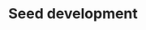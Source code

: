 ---
annotations:
- type: Cell Type Ontology
  value: obsolete plant cell
- type: Pathway Ontology
  value: signaling pathway
authors:
- Mamatha
- Pjaiswal
- MaintBot
- L Dupuis
- Eweitz
description: The network features protein-protein interactions related to seed development
  in rice. Co-expression information for some genes known to be important for seed
  development is also shown.  The Gene Basket contains a few genes/proteins that are
  known to be important for the process but for which interactions were unknown or
  intentionally left out when the network was created. Please go ahead and move them
  into the network if you find the correct interacting partner(s).
last-edited: 2021-05-21
organisms:
- Oryza sativa
redirect_from:
- /index.php/Pathway:WP2199
- /instance/WP2199
schema-jsonld:
- '@context': https://schema.org/
  '@id': https://wikipathways.github.io/pathways/WP2199.html
  '@type': Dataset
  creator:
    '@type': Organization
    name: WikiPathways
  description: The network features protein-protein interactions related to seed development
    in rice. Co-expression information for some genes known to be important for seed
    development is also shown.  The Gene Basket contains a few genes/proteins that
    are known to be important for the process but for which interactions were unknown
    or intentionally left out when the network was created. Please go ahead and move
    them into the network if you find the correct interacting partner(s).
  keywords:
  - ''
  - SPS-So
  - PPROL 14 E
  - bip129
  - BT1-1
  - Amy3A
  - IAA9
  - TATC
  - Bam 4
  - 'LOC_Os03g55130 '
  - UGP
  - RPBF
  - SSA1
  - MAPK2
  - Dynamin
  - MADS 16
  - beta-1,3-Glucanase
  - CKX2/ Gn1a
  - ZF-like
  - NAC5
  - IDI4
  - SSI
  - ZIP-1a
  - expression diminished during grain filling at high temperatures
  - Phosphoglucomutase
  - HDS1
  - IAA amidohydrolase
  - MADS13
  - GPT1
  - E3-Ubi Ligase
  - 'CCT/B-box zinc finger '
  - DREB1B
  - Delta-COP
  - SNAC1
  - Amy3E
  - SSIIIa/ Flo5
  - LOC_Os09g38090
  - Ubiquitin proteinase
  - DEK1
  - NAC4
  - MADS 3
  - Amy3D
  - GTP cyclohydrolase
  - Granule-bound starch synthase
  - carboxyvinyl-carboxyphosphonate phosphorylmutase
  - grpA3
  - AP37
  - Bam 10
  - CIN5
  - PSI-D
  - CycA1-1
  - has two different transcripts= a:in leaf, b:in endosperm; binding with APL2 and
    Down regulation by RISBZ1 only happens with APS2b, binding with APL1 only happens
    with APS2a
  - Shaggy kinase
  - 'psbC '
  - SAM cmtr
  - seed-specific protein kinase
  - water stress + cold stress
  - GF14-e
  - expressed strongly in the shoot apical meristem
  - LPLA
  - RCD1-L
  - PP2A2
  - AOXDH
  - HRGP
  - Double Knock-Down mutant (KD-RISBZ1/KD-RPBF) caused most expression change in
    OsLKR/SDH
  - APRL3
  - SWEET3a
  - Plays a role in the removal of MDA that forms during seed desiccation
  - APL2
  - FERTILLIN
  - NAS1
  - Disease resistance-like
  - Bam 2
  - GLN1-1
  - MADS 18
  - HSP70
  - SUS2
  - LEA 14-A
  - LOC_Os03g56940
  - NAC 10
  - SAL1
  - Amy3B/Amy3C
  - Amy1A
  - VP2-like
  - Pyrrolidone-Carboxylpeptidase
  - Mitrochondrial carrier
  - PROLM26
  - MADS5
  - CIN2
  - VP1
  - ARF1
  - flavanone 3-hydroxylase
  - SIP2
  - ISA2
  - Wx1
  - GPT2-3
  - ABA-related
  - TUBB3
  - PBZ1
  - PROLM 24
  - NB-ARC domain protein
  - Serine protease
  - DAHPS1
  - Centromere protein
  - IDI2
  - PIP5K
  - Bam 8
  - Ring ZF
  - GLUB4
  - EF-1-d1
  - Bam 7
  - SPS-O spp
  - CDKA-2
  - TPR-PK
  - CR4
  - MADS1
  - RUBQ1
  - CSN5
  - JA cmtr
  - IAA4
  - ISA1
  - Terpene cyclases
  - ADP ribosylation GTPase
  - LOC_Os08g04580
  - HOX6
  - SSIIc
  - Pto kinase Interactor 1
  - Fructose-6-phosphate 1-phosphotransferase
  - Assigned as NA-INV1 by Nemeth D and Hanumappa M (10/21/2010)
  - MADS7/45
  - Importin alpha-1a
  - RPK-TMK1 precursor
  - WRKY 55
  - PIT
  - 'Photosystem I RC subunit '
  - Sub9
  - CIN1
  - SPS-Hv
  - PPDKB
  - PP2A-B
  - LOC_Os05g06330
  - DU1
  - UGP2
  - RISBZ1
  - APL4/ AGPL4
  - NAC075
  - SGT1
  - PROLM28
  - LOC_Os01g14110
  - DUF151
  - ' EPSPS1'
  - OsLKR
  - SUS3
  - double-stranded beta-helix domain
  - BADH2
  - 'AP2 domain '
  - WRKY 51
  - ATP synthetase a
  - TAP46
  - SUT4
  - YSL2
  - LOC_Os02g08530
  - MADS 57
  - Also given LOC_Os05g42424 which is not complete
  - INV2
  - CYP450
  - MADS 2
  - Myosin like
  - SUT2
  - SCP40
  - RIC1
  - TRNA endonuclease
  - SSII-3
  - BT1-2
  - SUT5
  - RAD6
  - 'CACTA, En/Spm '
  - ferroportin1
  - HSP90
  - PGI-a
  - LOC_Os02g53890
  - Phospholipase C
  - SSIVb
  - ' LOC_Os03g43910'
  - Oligopeptide transporter 3
  - USP1
  - CRINKLY4
  - Kinesin
  - SBEIIa
  - NAC2
  - 'Hydrolase '
  - FBK21
  - GF14b
  - KRP3
  - prx61
  - Sci2
  - ALDP
  - GlyH
  - CTR1-like
  - CDKA-1
  - EIL1
  - CPL1
  - IAA1
  - Integrase
  - SUT1
  - GluA-1
  - GPT2-B
  - HMG1
  - ACO1
  - CycD2-2
  - Expression Patterns during Seed Development Correspond with Pigment Accumulation
    Patterns in Seeds
  - Complex 1L
  - BTB-TAZ
  - Ser/thr PK
  - DPE1
  - HOX 22
  - RB
  - RBCL
  - INV3
  - OSE2
  - PP2A-3
  - Ankyrin-like protein
  - 'LOC_Os10g40260 '
  - SPS-Zm
  - RIR 1b
  - ABA and GA induced
  - DIP1
  - double KD mutant (KD-RISBZ1/KD-RPBF) caused most expression change
  - LOC_Os04g41910
  - RPS20
  - DUF630
  - APS2a
  - MADS 6
  - WRKY 71
  - msrB-1
  - Bam 6
  - VDAC5
  - SSII-2
  - Amy2A
  - CIN4
  - SSP genes examined was significantly suppressed in KD-RISBZ1/KD-RPBF
  - THF1
  - DMAS1
  - Thioredoxin-like
  - Amy4A
  - PUP2
  - SBEIIb
  - SUT3
  - Ring Finger
  - NAAT1
  - OsEM
  - OsCCP
  - APS1
  - PHD zf
  - Plasma membrane ATPase
  - bip110
  - IDEF2
  - SNAC2
  - SET domain protein
  - MADS 8
  - GluC
  - Phosphotyrosine
  - GDSL-like Lipase
  - GW2
  - Gal1
  - vATP synthase C
  - Wsi18
  - OsIAA13
  - Acyl carrier
  - GPT-A
  - AHOX
  - eif(iso)4g
  - MLA10
  - PPR bZIP
  - Seed dormancy
  - TLR31
  - PHOH
  - PPDKA
  - RAR1
  - Flavin-containing monooxygenase
  - ISA3
  - 'LOC_Os06g39906 '
  - C3H1
  - Oryzain alpha Protease
  - 'S-REP '
  - WRKY 51 by itself also represses activation of Amy2A by GAMYB
  - LOC_Os04g53350
  - 'SSA2 '
  - PUL
  - RA
  - complex 1 family protein-like (LYR family)
  - APT1
  - HAD-like
  - NADPH G-3-P dh
  - GluA-3
  - ALDH7
  - HSP40
  - SSIVa
  - DAD1
  - Luc7-like 2
  - SCR-like
  - UGP1
  - ABA related
  - SuSy5
  - Phragmoplast kinase
  - ATP synthase
  - GluA-2
  - MADS56
  - ' EF-1-d2'
  - RAV1-like
  - Interaction with Wsi18 and Lea3 by orthology to H vulgare
  - Flavin containing monooxygenase 3-like
  - Subtilisin N-terminal Region
  - SPP1
  - GF14F
  - 2-d-3-D phosphooctonate aldolase
  - LOC_Os01g62740
  - NAS2
  - Jasmonate-induced protein
  - CIN3
  - Bam 5
  - SuSy6
  - Pr1b
  - KOB1
  - Wsi18 promoter is active in the whole grain
  - PSRR-L
  - GB2
  - LOC_Os03g03860
  - SuSy4
  - PSII-OEP33
  - MADS 15
  - Oryzain gamma Protease
  - MCM2
  - EBP89
  - Anthranilate Phosphoribosyltransferase
  - beta-fructofuranosidase
  - RACK1A
  - UOS1
  - FDH
  - Cytochrome P450
  - WRKY 71 by itself also represses activation of Amy2A by GAMYB
  - APL3
  - CML18
  - GluB-1A
  - IDS1/ MT4A
  - bhlh113
  - bZIP
  - PHT4;3
  - 'Pumilio '
  - MT2b
  - TyrK
  - ZOS1-15
  - Ubi
  - IDEF1
  - LOC_Os03g07360
  - Isocitrate lyase
  - YSL15
  - EF-1-g
  - 'REB '
  - MPK5
  - AOPBP-L
  - Interaction between WRKY 51 and 71 enhances the binding affinity of WRKY71 to
    the Amy32b promoter
  - MADS47
  - ARD2
  - PHD Zn-finger
  - SAP11
  - LOC_Os01g12080
  - Lea3
  - BBTI4
  - TRAB1
  - FBL60
  - Rab21
  - LOC_Os04g57020
  - AP-1gamma-1
  - FBO10
  - OsFBX237
  - CIN7
  - AREB
  - EF-1-g3
  - LOC_Os06g14190
  - DUF584
  - 'CYP450 '
  - phosphomannomutase
  - EXPB2
  - RAC
  - APL1
  - LTPL109
  - MADS-box IL
  - GAMYB
  - GF14c
  - Bam 3
  - ERG3
  - U2 snRNP
  - RSR1
  - DPE2
  - Permease
  - PP2A1
  - taxane 10-beta-hydroxylase
  - PRP1
  - OsPRP1
  - Stress-related protein
  - DOF ZF
  - ENOD93-1
  - bZIP transcription factor TRAB1, ABA RESPONSIVE ELEMENT 1=ABA1
  - SUS1
  - Vin1
  - 'LOC_Os10g30450 '
  - bHLH60
  - Sdr4
  - Smt1-1
  - BEI
  - SPP2
  - UDP-glucosyl transferase
  - MTN
  - ABI5
  - DPK4
  - MADS 14
  - RALF24
  - RAG-1
  - Bam 9
  - 'BTB/POZ '
  - LOC_Os05g50190
  - CycB1;1
  - GABA permease
  - VIP1-like
  - CRL1
  - 'Retrotransposon '
  - PGI-b
  - MADS17
  - cytochrome P450 domain containing protein
  - RCAA1
  - DEP
  - IRT1
  - IRO2
  - OsAK
  - EXPB4
  - Vin 2
  - Keto acyl CoA thiolase
  - SSIIIb
  - Ghd7
  - Fibrillin
  - PHOL
  - GF14A
  - Cyp2
  - PCNA
  - LOC_Os03g50390
  - LOC_Os12g37570
  - GBSSII
  - Bam 1
  - Pectinesterase
  - Mald1-AP
  - Male sterility protein
  - Ethylene induced
  - MADS 22
  - member of the group 3 Lea family
  - SPK
  - BEIII
  - GP-alpha-1
  license: CC0
  name: Seed development
seo: CreativeWork
title: Seed development
wpid: WP2199
---
